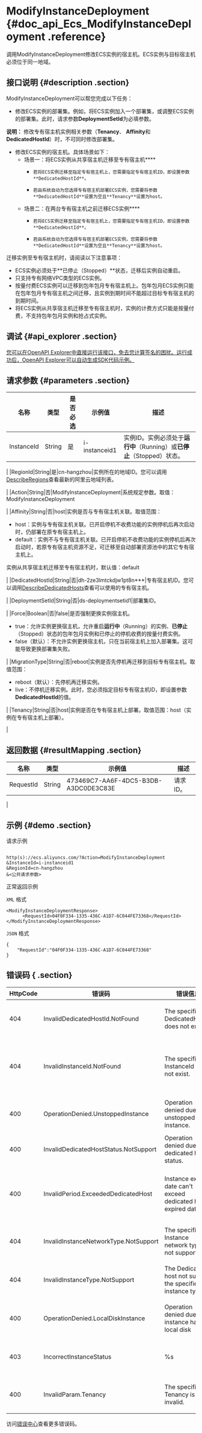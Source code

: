 # ModifyInstanceDeployment {#doc_api_Ecs_ModifyInstanceDeployment .reference}

调用ModifyInstanceDeployment修改ECS实例的宿主机。ECS实例与目标宿主机必须位于同一地域。

## 接口说明 {#description .section}

ModifyInstanceDeployment可以帮您完成以下任务：

-   修改ECS实例的部署集。例如，将ECS实例加入一个部署集，或调整ECS实例的部署集。此时，请求参数**DeploymentSetId**为必填参数。

**说明：** 修改专有宿主机实例相关参数（**Tenancy**、 **Affinity**和**DedicatedHostId**）时，不可同时修改部署集。

-   修改ECS实例的宿主机。具体场景如下：
    -   场景一：将ECS实例从共享宿主机迁移至专有宿主机**** 
        -     若将ECS实例迁移至指定专有宿主机上，您需要指定专有宿主机ID，即设置参数**DedicatedHostId**。
        -     若由系统自动为您选择专有宿主机部署ECS实例，您需要将参数**DedicatedHostId**设置为空且**Tenancy**设置为host。
    -   场景二：在两台专有宿主机之前迁移ECS实例**** 
        -     若将ECS实例迁移至指定专有宿主机上，您需要指定专有宿主机ID，即设置参数**DedicatedHostId**。
        -     若由系统自动为您选择专有宿主机部署ECS实例，您需要将参数**DedicatedHostId**设置为空且**Tenancy**设置为host。

迁移实例至专有宿主机时，请阅读以下注意事项：

-   ECS实例必须处于**已停止（Stopped）**状态，迁移后实例自动重启。
-   只支持专有网络VPC类型的ECS实例。
-   按量付费ECS实例可以迁移到包年包月专有宿主机上。包年包月ECS实例只能在包年包月专有宿主机之间迁移，且实例到期时间不能超过目标专有宿主机的到期时间。
-   将ECS实例从共享宿主机迁移至专有宿主机时，实例的计费方式只能是按量付费，不支持包年包月实例和抢占式实例。

## 调试 {#api_explorer .section}

[您可以在OpenAPI Explorer中直接运行该接口，免去您计算签名的困扰。运行成功后，OpenAPI Explorer可以自动生成SDK代码示例。](https://api.aliyun.com/#product=Ecs&api=ModifyInstanceDeployment&type=RPC&version=2014-05-26)

## 请求参数 {#parameters .section}

|名称|类型|是否必选|示例值|描述|
|--|--|----|---|--|
|InstanceId|String|是|i-instanceid1|实例ID。实例必须处于**运行中**（Running）或**已停止**（Stopped）状态。

 |
|RegionId|String|是|cn-hangzhou|实例所在的地域ID。您可以调用[DescribeRegions](~~25609~~)查看最新的阿里云地域列表。

 |
|Action|String|否|ModifyInstanceDeployment|系统规定参数。取值：ModifyInstanceDeployment

 |
|Affinity|String|否|host|实例是否与专有宿主机关联。取值范围：

 -   host：实例与专有宿主机关联。已开启停机不收费功能的实例停机后再次启动时，仍部署在原专有宿主机上。
-   default：实例不与专有宿主机关联。已开启停机不收费功能的实例停机后再次启动时，若原专有宿主机资源不足，可迁移至自动部署资源池中的其它专有宿主机上。

 实例从共享宿主机迁移至专有宿主机时，默认值：default

 |
|DedicatedHostId|String|否|dh-2ze3lmtckdjw1pt8n\*\*\*|专有宿主机ID。您可以调用[DescribeDedicatedHosts](~~94572~~)查看可以使用的专有宿主机。

 |
|DeploymentSetId|String|否|ds-deploymentsetid1|部署集ID。

 |
|Force|Boolean|否|false|是否强制更换实例宿主机。

 -   true：允许实例更换宿主机，允许重启**运行中**（Running）的实例、**已停止**（Stopped）状态的包年包月实例和已停止的停机收费的按量付费实例。
-   false（默认）：不允许实例更换宿主机，只在当前宿主机上加入部署集。这可能导致更换部署集失败。

 |
|MigrationType|String|否|reboot|实例是否先停机再迁移到目标专有宿主机。取值范围：

 -   reboot（默认）：先停机再迁移实例。
-   live：不停机迁移实例。此时，您必须指定目标专有宿主机ID，即设置参数**DedicatedHostId**的值。

 |
|Tenancy|String|否|host|实例是否在专有宿主机上部署。取值范围：host（实例在专有宿主机上部署）。

 |

## 返回数据 {#resultMapping .section}

|名称|类型|示例值|描述|
|--|--|---|--|
|RequestId|String|473469C7-AA6F-4DC5-B3DB-A3DC0DE3C83E|请求ID。

 |

## 示例 {#demo .section}

请求示例

``` {#request_demo}

http(s)://ecs.aliyuncs.com/?Action=ModifyInstanceDeployment
&InstanceId=i-instanceid1
&RegionId=cn-hangzhou
&<公共请求参数>

```

正常返回示例

`XML` 格式

``` {#xml_return_success_demo}
<ModifyInstanceDeploymentResponse>
	  <RequestId>04F0F334-1335-436C-A1D7-6C044FE73368</RequestId>
</ModifyInstanceDeploymentResponse>
```

`JSON` 格式

``` {#json_return_success_demo}
{
	"RequestId":"04F0F334-1335-436C-A1D7-6C044FE73368"
}
```

## 错误码 { .section}

|HttpCode|错误码|错误信息|描述|
|--------|---|----|--|
|404|InvalidDedicatedHostId.NotFound|The specified DedicatedHostId does not exist.|指定的专有宿主机ID不存在。|
|404|InvalidInstanceId.NotFound|The specified InstanceId does not exist.|指定的实例不存在，请您检查实例ID是否正确。|
|400|OperationDenied.UnstoppedInstance|Operation denied due to unstopped instance.|非停止实例不支持当前操作。|
|400|InvalidDedicatedHostStatus.NotSupport|Operation denied due to dedicated host status.|资源状态不支持操作。|
|400|InvalidPeriod.ExceededDedicatedHost|Instance expired date can't exceed dedicated host expired date.|实例的自动订阅时长不能晚于专有宿主机订阅时长。|
|404|InvalidInstanceNetworkType.NotSupport|The specified Instance network type not support.|指定实例的网络类型不支持。|
|404|InvalidInstanceType.NotSupport|The Dedicated host not support the specified instance type.|当前宿主机不支持当前实例的规格。|
|400|OperationDenied.LocalDiskInstance|Operation denied due to instance has local disk|实例有本地盘不支持当前操作。|
|403|IncorrectInstanceStatus|%s|实例当前的状态不支持该操作。|
|400|InvalidParam.Tenancy|The specified Tenancy is invalid.|您指定的Tenancy参数值无效。|

访问[错误中心](https://error-center.aliyun.com/status/product/Ecs)查看更多错误码。

